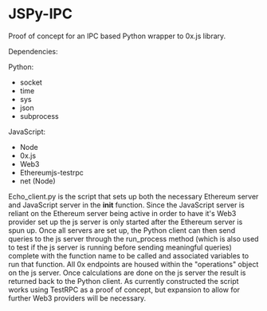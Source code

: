 # JSPy-IPC

Proof of concept for an IPC based Python wrapper to 0x.js library.

Dependencies:

Python:
- socket
- time
- sys
- json
- subprocess
    
JavaScript:
- Node
- 0x.js
- Web3
- Ethereumjs-testrpc
- net (Node)

Echo_client.py is the script that sets up both the necessary Ethereum server and JavaScript server in the __init__ function. Since the 
JavaScript server is reliant on the Ethereum server being active in order to have it's Web3 provider set up the js server is only started 
after the Ethereum server is spun up. Once all servers are set up, the Python client can then send queries to the js server through the 
run_process method (which is also used to test if the js server is running before sending meaningful queries) complete with the function 
name to be called and associated variables to run that function. All 0x endpoints are housed within the "operations" object on the js 
server. Once calculations are done on the js server the result is returned back to the Python client. As currently constructed the script 
works using TestRPC as a proof of concept, but expansion to allow for further Web3 providers will be necessary. 
  
  

